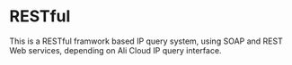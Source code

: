 # RESTful
This is a RESTful framwork based IP query system, using SOAP and REST Web services, depending on Ali Cloud IP query interface.
